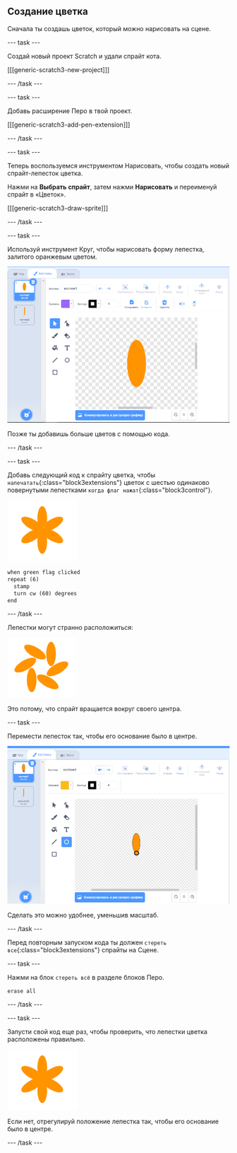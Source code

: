 ## Создание цветка

Сначала ты создашь цветок, который можно нарисовать на сцене.

--- task ---

Создай новый проект Scratch и удали спрайт кота.

[[[generic-scratch3-new-project]]]

--- /task ---

--- task ---

Добавь расширение Перо в твой проект.

[[[generic-scratch3-add-pen-extension]]]

--- /task ---

--- task ---

Теперь воспользуемся инструментом Нарисовать, чтобы создать новый спрайт-лепесток цветка.

Нажми на **Выбрать спрайт**, затем нажми **Нарисовать** и переименуй спрайт в «Цветок».

[[[generic-scratch3-draw-sprite]]]

--- /task ---

--- task ---

Используй инструмент Круг, чтобы нарисовать форму лепестка, залитого оранжевым цветом.

![снимок экрана](images/flower-petal.png)

Позже ты добавишь больше цветов с помощью кода.

--- /task ---

--- task ---

Добавь следующий код к спрайту цветка, чтобы `напечатать`{:class="block3extensions"} цветок с шестью одинаково повернутыми лепестками `когда флаг нажат`{:class="block3control"}.

![скриншот](images/flower-6-straight.png)

```blocks3
when green flag clicked
repeat (6) 
  stamp
  turn cw (60) degrees
end
```

--- /task ---

Лепестки могут странно расположиться:

![скриншот](images/flower-6-offset.png)

Это потому, что спрайт вращается вокруг своего центра.

--- task ---

Перемести лепесток так, чтобы его основание было в центре.

![скриншот](images/flower-crosshair-annotated.png)

Сделать это можно удобнее, уменьшив масштаб.

--- /task ---

Перед повторным запуском кода ты должен `стереть все`{:class="block3extensions"} спрайты на Сцене.

--- task ---

Нажми на блок `стереть всё` в разделе блоков Перо.

```blocks3
erase all
```

--- /task ---

--- task ---

Запусти свой код еще раз, чтобы проверить, что лепестки цветка расположены правильно.

![скриншот](images/flower-6-straight.png)

Если нет, отрегулируй положение лепестка так, чтобы его основание было в центре.

--- /task ---
